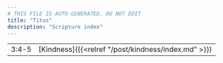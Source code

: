 ```yaml
---
# THIS FILE IS AUTO-GENERATED, DO NOT EDIT
title: "Titus"
description: "Scripture index"
---
```


|  |  |
| --- | --- |
| 3:4-5 | [Kindness]({{<relref "/post/kindness/index.md" >}}) |
